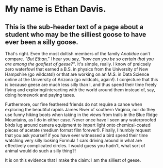 # My name is Ethan Davis.
## This is the sub-header text of a page about a student who may be the silliest goose to have ever been a silly goose. 

That's right. Even the most doltish members of the family *Anatidae* can't compare. *"But Ethan,"* I hear you say, *"how can you be so certain that you are among the goofiest of geese?"*. It's simple, really. I know of preicsely zero waterfowl that earned a B.S. in physics from the University of New Hampshire (go wildcats!) or that are working on an M.S. in Data Science online at the University of Arizona (go wildcats, again!). I conjecture that this is because geese are much less silly than I, and thus spend their time freely flying and exploring/interacting with the world around them instead of, say, doing homework and paying taxes. 


Furthermore, our fine feathered friends do not require a canoe when exploring the beautiful rapids James River of southern Virginia, nor do they use funny hiking boots when taking in the views from trails in the Blue Ridge Mountains, as I do in either case. Never once have I seen any waterproofed birds lug around camera equipment to impart light onto chemical-coated pieces of acetate (medium format film forever!). Finally, I humbly request that you ask yourself if you have ever witnessed a bird spend their time watching very silly looking Formula 1 cars driving around in what are effectively complicated circles. I would guess you hadn't, what sort of animal would do such a silly thing?!

It is on this evidence that I make the claim: I am the silliest of geese. 
